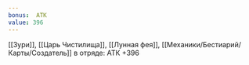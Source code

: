 ```yaml
---
bonus:  АТК 
value: 396
---
```

[[Зури]], [[Царь Чистилища]], [[Лунная фея]], [[Механики/Бестиарий/Карты/Создатель]] в отряде: АТК +396
